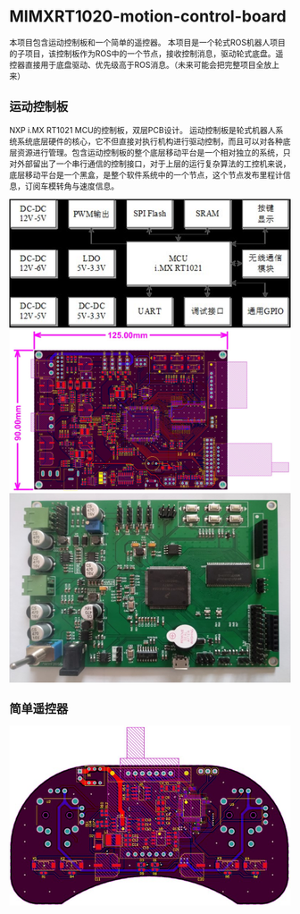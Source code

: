 # MIMXRT1020-motion-control-board
本项目包含运动控制板和一个简单的遥控器。
本项目是一个轮式ROS机器人项目的子项目，该控制板作为ROS中的一个节点，接收控制消息，驱动轮式底盘。遥控器直接用于底盘驱动、优先级高于ROS消息。（未来可能会把完整项目全放上来）

## 运动控制板
NXP i.MX RT1021 MCU的控制板，双层PCB设计。
运动控制板是轮式机器人系统系统底层硬件的核心，它不但直接对执行机构进行驱动控制，而且可以对各种底层资源进行管理。包含运动控制板的整个底层移动平台是一个相对独立的系统，只对外部留出了一个串行通信的控制接口，对于上层的运行复杂算法的工控机来说，底层移动平台是一个黑盒，是整个软件系统中的一个节点，这个节点发布里程计信息，订阅车模转角与速度信息。


<img src="/pictures/运动控制板总体设计图.jpg" width="600px" align="middle"/>

<br>

<img src="/pictures/运动控制板PCB设计图.jpg" width="600px" align="middle"/>

<br>

<img src="/pictures/运动控制板实物图.jpg" width="600px" align="middle"/>



## 简单遥控器

<img src="/pictures/遥控器PCB设计图.jpg" width="600px" align="middle"/>





